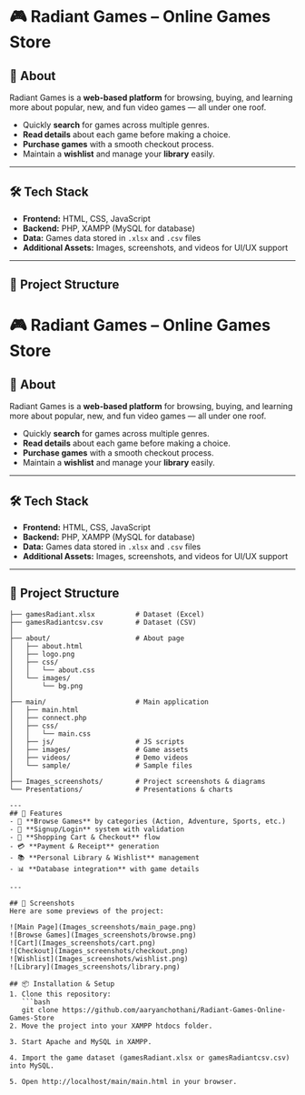 # 🎮 Radiant Games – Online Games Store

## 📌 About
Radiant Games is a **web-based platform** for browsing, buying, and learning more about popular, new, and fun video games — all under one roof.  

- Quickly **search** for games across multiple genres.  
- **Read details** about each game before making a choice.  
- **Purchase games** with a smooth checkout process.  
- Maintain a **wishlist** and manage your **library** easily.  

---

## 🛠️ Tech Stack
- **Frontend:** HTML, CSS, JavaScript  
- **Backend:** PHP, XAMPP (MySQL for database)  
- **Data:** Games data stored in `.xlsx` and `.csv` files  
- **Additional Assets:** Images, screenshots, and videos for UI/UX support  

---

## 📂 Project Structure
# 🎮 Radiant Games – Online Games Store

## 📌 About
Radiant Games is a **web-based platform** for browsing, buying, and learning more about popular, new, and fun video games — all under one roof.  

- Quickly **search** for games across multiple genres.  
- **Read details** about each game before making a choice.  
- **Purchase games** with a smooth checkout process.  
- Maintain a **wishlist** and manage your **library** easily.  

---

## 🛠️ Tech Stack
- **Frontend:** HTML, CSS, JavaScript  
- **Backend:** PHP, XAMPP (MySQL for database)  
- **Data:** Games data stored in `.xlsx` and `.csv` files  
- **Additional Assets:** Images, screenshots, and videos for UI/UX support  

---

## 📂 Project Structure
```text
├── gamesRadiant.xlsx          # Dataset (Excel)
├── gamesRadiantcsv.csv        # Dataset (CSV)
│
├── about/                     # About page
│   ├── about.html
│   ├── logo.png
│   ├── css/
│   │   └── about.css
│   └── images/
│       └── bg.png
│
├── main/                      # Main application
│   ├── main.html
│   ├── connect.php
│   ├── css/
│   │   └── main.css
│   ├── js/                    # JS scripts
│   ├── images/                # Game assets
│   ├── videos/                # Demo videos
│   └── sample/                # Sample files
│
├── Images_screenshots/        # Project screenshots & diagrams
└── Presentations/             # Presentations & charts

---
## 🚀 Features
- 🔎 **Browse Games** by categories (Action, Adventure, Sports, etc.)  
- 📝 **Signup/Login** system with validation  
- 🛒 **Shopping Cart & Checkout** flow  
- 💳 **Payment & Receipt** generation  
- 📚 **Personal Library & Wishlist** management  
- 📊 **Database integration** with game details  

---

## 📸 Screenshots
Here are some previews of the project:

![Main Page](Images_screenshots/main_page.png)  
![Browse Games](Images_screenshots/browse.png)  
![Cart](Images_screenshots/cart.png)  
![Checkout](Images_screenshots/checkout.png)  
![Wishlist](Images_screenshots/wishlist.png)  
![Library](Images_screenshots/library.png)  

## 📦 Installation & Setup
1. Clone this repository:
   ```bash
   git clone https://github.com/aaryanchothani/Radiant-Games-Online-Games-Store
2. Move the project into your XAMPP htdocs folder.

3. Start Apache and MySQL in XAMPP.

4. Import the game dataset (gamesRadiant.xlsx or gamesRadiantcsv.csv) into MySQL.

5. Open http://localhost/main/main.html in your browser.
